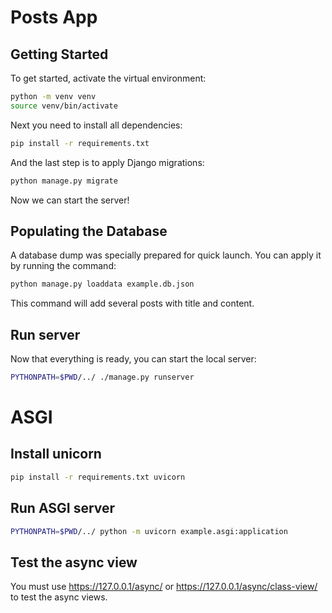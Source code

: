 # Posts App

## Getting Started
To get started, activate the virtual environment:
```bash
python -m venv venv
source venv/bin/activate
```

Next you need to install all dependencies:
```bash
pip install -r requirements.txt
```

And the last step is to apply Django migrations:
```bash
python manage.py migrate
```

Now we can start the server!

## Populating the Database
A database dump was specially prepared for quick launch. You can apply it by running the command:
```bash
python manage.py loaddata example.db.json
```

This command will add several posts with title and content.

## Run server
Now that everything is ready, you can start the local server:
```bash
PYTHONPATH=$PWD/../ ./manage.py runserver
```


# ASGI

## Install unicorn
```bash
pip install -r requirements.txt uvicorn
```

## Run ASGI server

```bash
PYTHONPATH=$PWD/../ python -m uvicorn example.asgi:application
```

## Test the async view

You must use https://127.0.0.1/async/ or https://127.0.0.1/async/class-view/ to test the async views.
